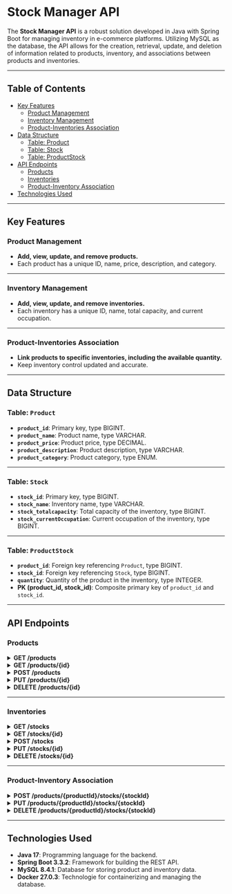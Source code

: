 # Stock Manager API

The **Stock Manager API** is a robust solution developed in Java with Spring Boot for managing inventory in e-commerce platforms. Utilizing MySQL as the database, the API allows for the creation, retrieval, update, and deletion of information related to products, inventory, and associations between products and inventories.

---

## Table of Contents

- [Key Features](#key-features)
  - [Product Management](#product-management)
  - [Inventory Management](#inventory-management)
  - [Product-Inventories Association](#product-inventories-association)
- [Data Structure](#data-structure)
  - [Table: Product](#table-product)
  - [Table: Stock](#table-stock)
  - [Table: ProductStock](#table-productstock)
- [API Endpoints](#api-endpoints)
  - [Products](#products)
  - [Inventories](#inventories)
  - [Product-Inventory Association](#product-inventory-association)
- [Technologies Used](#technologies-used)

---

## Key Features

### Product Management

- **Add, view, update, and remove products.**
- Each product has a unique ID, name, price, description, and category.

---

### Inventory Management

- **Add, view, update, and remove inventories.**
- Each inventory has a unique ID, name, total capacity, and current occupation.

---

### Product-Inventories Association

- **Link products to specific inventories, including the available quantity.**
- Keep inventory control updated and accurate.

---

## Data Structure

### Table: `Product`

- **`product_id`**: Primary key, type BIGINT.
- **`product_name`**: Product name, type VARCHAR.
- **`product_price`**: Product price, type DECIMAL.
- **`product_description`**: Product description, type VARCHAR.
- **`product_category`**: Product category, type ENUM.

---

### Table: `Stock`

- **`stock_id`**: Primary key, type BIGINT.
- **`stock_name`**: Inventory name, type VARCHAR.
- **`stock_totalcapacity`**: Total capacity of the inventory, type BIGINT.
- **`stock_currentOccupation`**: Current occupation of the inventory, type BIGINT.

---

### Table: `ProductStock`

- **`product_id`**: Foreign key referencing `Product`, type BIGINT.
- **`stock_id`**: Foreign key referencing `Stock`, type BIGINT.
- **`quantity`**: Quantity of the product in the inventory, type INTEGER.
- **PK (product_id, stock_id)**: Composite primary key of `product_id` and `stock_id`.

---

## API Endpoints

### Products

<details>
<summary><strong>GET /products</strong></summary>

- **Response:**
    ```json
    [
      {
        "product_id": 1,
        "product_name": "Example Product",
        "product_price": 19.99,
        "product_description": "Description of the product.",
        "product_category": "Electronics"
      }
    ]
    ```

- **Possible Errors:**
  - **401 Unauthorized**
    - **Response:**
      ```json
      {
        "code": 401,
        "message": "Unauthorized access."
      }
      ```
  - **500 Internal Server Error**
    - **Response:**
      ```json
      {
        "code": 500,
        "message": "Internal server error."
      }
      ```
</details>

<details>
<summary><strong>GET /products/{id}</strong></summary>

- **Response:**
    ```json
    {
      "product_id": 1,
      "product_name": "Example Product",
      "product_price": 19.99,
      "product_description": "Description of the product.",
      "product_category": "Electronics"
    }
    ```

- **Possible Errors:**
  - **401 Unauthorized**
    - **Response:**
      ```json
      {
        "code": 401,
        "message": "Unauthorized access."
      }
      ```
  - **404 Not Found**
    - **Response:**
      ```json
      {
        "code": 404,
        "message": "Product not found."
      }
      ```
</details>

<details>
<summary><strong>POST /products</strong></summary>

- **Request Body:**
    ```json
    {
      "product_name": "New Product",
      "product_price": 29.99,
      "product_description": "Description of the new product.",
      "product_category": "Books"
    }
    ```

- **Possible Responses:**
  - **201 Created**
    - **Response:**
      ```json
      {
        "code": 201,
        "message": "Product created successfully."
      }
      ```
  - **400 Bad Request**
    - **Response:**
      ```json
      {
        "code": 400,
        "message": "Invalid request data."
      }
      ```
  - **401 Unauthorized**
    - **Response:**
      ```json
      {
        "code": 401,
        "message": "Unauthorized access."
      }
      ```
</details>

<details>
<summary><strong>PUT /products/{id}</strong></summary>

- **Request Body:**
    ```json
    {
      "product_name": "Updated Product",
      "product_price": 24.99,
      "product_description": "Updated description of the product.",
      "product_category": "Home Appliances"
    }
    ```

- **Possible Errors:**
  - **401 Unauthorized**
    - **Response:**
      ```json
      {
        "code": 401,
        "message": "Unauthorized access."
      }
      ```
  - **404 Not Found**
    - **Response:**
      ```json
      {
        "code": 404,
        "message": "Product not found."
      }
      ```
  - **400 Bad Request**
    - **Response:**
      ```json
      {
        "code": 400,
        "message": "Invalid request data."
      }
      ```
</details>

<details>
<summary><strong>DELETE /products/{id}</strong></summary>

- **Response:**
    ```json
    {
      "message": "Product deleted successfully."
    }
    ```

- **Possible Errors:**
  - **401 Unauthorized**
    - **Response:**
      ```json
      {
        "code": 401,
        "message": "Unauthorized access."
      }
      ```
  - **404 Not Found**
    - **Response:**
      ```json
      {
        "code": 404,
        "message": "Product not found."
      }
      ```
</details>

---

### Inventories

<details>
<summary><strong>GET /stocks</strong></summary>

- **Response:**
    ```json
    [
      {
        "stock_id": 1,
        "stock_name": "Main Warehouse",
        "stock_totalcapacity": 1000,
        "stock_currentOccupation": 250
      }
    ]
    ```

- **Possible Errors:**
  - **401 Unauthorized**
    - **Response:**
      ```json
      {
        "code": 401,
        "message": "Unauthorized access."
      }
      ```
</details>

<details>
<summary><strong>GET /stocks/{id}</strong></summary>

- **Response:**
    ```json
    {
      "stock_id": 1,
      "stock_name": "Main Warehouse",
      "stock_totalcapacity": 1000,
      "stock_currentOccupation": 250
    }
    ```

- **Possible Errors:**
  - **401 Unauthorized**
    - **Response:**
      ```json
      {
        "code": 401,
        "message": "Unauthorized access."
      }
      ```
  - **404 Not Found**
    - **Response:**
      ```json
      {
        "code": 404,
        "message": "Inventory not found."
      }
      ```
</details>

<details>
<summary><strong>POST /stocks</strong></summary>

- **Request Body:**
    ```json
    {
      "stock_name": "New Warehouse",
      "stock_totalcapacity": 1500,
      "stock_currentOccupation": 0
    }
    ```

- **Possible Responses:**
  - **201 Created**
    - **Response:**
      ```json
      {
        "code": 201,
        "message": "Inventory created successfully."
      }
      ```
  - **400 Bad Request**
    - **Response:**
      ```json
      {
        "code": 400,
        "message": "Invalid request data."
      }
      ```
  - **401 Unauthorized**
    - **Response:**
      ```json
      {
        "code": 401,
        "message": "Unauthorized access."
      }
      ```
</details>

<details>
<summary><strong>PUT /stocks/{id}</strong></summary>

- **Request Body:**
    ```json
    {
      "stock_name": "Updated Warehouse",
      "stock_totalcapacity": 1200,
      "stock_currentOccupation": 300
    }
    ```

- **Possible Errors:**
  - **401 Unauthorized**
    - **Response:**
      ```json
      {
        "code": 401,
        "message": "Unauthorized access."
      }
      ```
  - **404 Not Found**
    - **Response:**
      ```json
      {
        "code": 404,
        "message": "Inventory not found."
      }
      ```
  - **400 Bad Request**
    - **Response:**
      ```json
      {
        "code": 400,
        "message": "Invalid request data."
      }
      ```
</details>

<details>
<summary><strong>DELETE /stocks/{id}</strong></summary>

- **Response:**
    ```json
    {
      "message": "Inventory deleted successfully."
    }
    ```

- **Possible Errors:**
  - **401 Unauthorized**
    - **Response:**
      ```json
      {
        "code": 401,
        "message": "Unauthorized access."
      }
      ```
  - **404 Not Found**
    - **Response:**
      ```json
      {
        "code": 404,
        "message": "Inventory not found."
      }
      ```
</details>

---

### Product-Inventory Association

<details>
<summary><strong>POST /products/{productId}/stocks/{stockId}</strong></summary>

- **Request Body:**
    ```json
    {
      "quantity": 50
    }
    ```

- **Possible Responses:**
  - **201 Created**
    - **Response:**
      ```json
      {
        "code": 201,
        "message": "Product-stock association created successfully."
      }
      ```
  - **400 Bad Request**
    - **Response:**
      ```json
      {
        "code": 400,
        "message": "Invalid request data."
      }
      ```
  - **401 Unauthorized**
    - **Response:**
      ```json
      {
        "code": 401,
        "message": "Unauthorized access."
      }
      ```
  - **404 Not Found**
    - **Response:**
      ```json
      {
        "code": 404,
        "message": "Product or inventory not found."
      }
      ```
</details>

<details>
<summary><strong>PUT /products/{productId}/stocks/{stockId}</strong></summary>

- **Request Body:**
    ```json
    {
      "quantity": 75
    }
    ```

- **Possible Errors:**
  - **401 Unauthorized**
    - **Response:**
      ```json
      {
        "code": 401,
        "message": "Unauthorized access."
      }
      ```
  - **404 Not Found**
    - **Response:**
      ```json
      {
        "code": 404,
        "message": "Product or inventory not found."
      }
      ```
  - **400 Bad Request**
    - **Response:**
      ```json
      {
        "code": 400,
        "message": "Invalid request data."
      }
      ```
</details>

<details>
<summary><strong>DELETE /products/{productId}/stocks/{stockId}</strong></summary>

- **Response:**
    ```json
    {
      "message": "Product-stock association deleted successfully."
    }
    ```

- **Possible Errors:**
  - **401 Unauthorized**
    - **Response:**
      ```json
      {
        "code": 401,
        "message": "Unauthorized access."
      }
      ```
  - **404 Not Found**
    - **Response:**
      ```json
      {
        "code": 404,
        "message": "Product or inventory not found."
      }
      ```
</details>

---

## Technologies Used

- **Java 17**: Programming language for the backend.
- **Spring Boot 3.3.2**: Framework for building the REST API.
- **MySQL 8.4.1**: Database for storing product and inventory data.
- **Docker 27.0.3**: Technologie for containerizing and managing the database.
